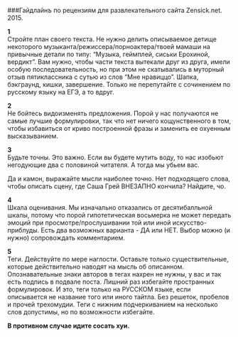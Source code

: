 ###Гайдлайн*ъ* по рецензиям для развлекательного сайта Zensick.net. 2015.

**1**      
Стройте план своего текста. Не нужно делить описываемое детище некоторого музыканта/режиссера/порноактера/твоей мамаши на привычные детали по типу: “Музыка, геймплей, сиськи Ерохиной, вердикт”. Вам нужно, чтобы части текста вытекали друг из друга, имели особую последовательность, но при этом не скатывались в муторный отзыв пятиклассника с сутью из слов “Мне нравиццо”. Шапка, бэкграунд, кишки, завершение. Только не перепутайте с сочинением по русскому языку на ЕГЭ, а то вдруг.

**2**    
Не бойтесь видоизменять предложения. Порой у нас получаются не самые лучшие формулировки, так что нет ничего кощунственного в том, чтобы избавиться от криво построенной фразы и заменить ее охуенным высказыванием.

**3**    
Будьте точны. Это важно. Если вы будете мутить воду, то нас изобьют негодующие два с половиной читателя. А тогда мы убьем вас.

Да и камон, выражайте мысли наиболее точно. Нет подходящего слова, чтобы описать сцену, где Саша Грей ВНЕЗАПНО кончила? Найдите, чо.

**4**    
Шкала оценивания. Мы изначально отказались от десятибалльной шкалы, потому что порой гипотетическая восьмерка не может передать эмоций при просмотре/прослушивании той или иной искусство-приблуды. Есть два возможных варианта - ДА или НЕТ. Выбор можно (и нужно) сопровождать комментарием.

**5**    
Теги. Действуйте по мере наглости. Оставьте только существительные, которые действительно наводят на мысль об описанном. Опознавательные знаки авторов в тегах нахрен не нужны, у вас и так есть подпись в подвале поста. Лишний раз избегайте пространных формулировок. И это, теги только на РУССКОМ языке, если описывается не название того или иного тайтла. Без решеток, пробелов и прочей трехомудии. Теги с нижним подчеркиванием на несколько слов допустимы, но по возможности избегайте.

**В противном случае идите сосать хуи.**